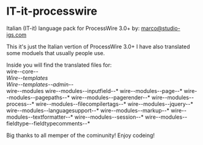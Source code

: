 # IT-it-processwire
Italian (IT-it) language pack for ProcessWire 3.0+
by: marco@studio-igs.com

This it's just the Italian vertion of ProcessWire 3.0+
I have also translated some moduels that usually people use.

Inside you will find the translated files for:<br>
  wire--core--*<br>
  Wire--templates<br>
    Wire--templates--admin--*<br>
  wire--modules
    wire--modules--inputfield--*
    wire--modules--page--*
    wire--modules--pagepaths--*
    wire--modules--pagerender--*
    wire--modules--process--*
    wire--modules--filecompilertags--*
    wire--modules--jquery--*
    wire--modules--languagesupport--*
    wire--modules--markup--*
    wire--modules--textformatter--*
    wire--modules--session--*
    wire--modules--fieldtype--fieldtypecomments--*



Big thanks to all memper of the cominunity!
Enjoy codeing!
